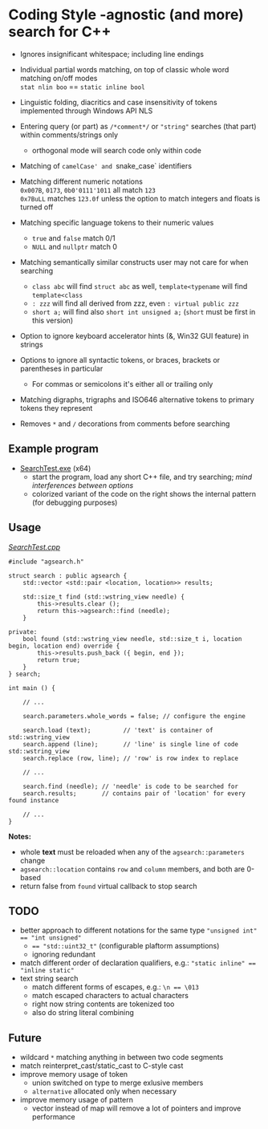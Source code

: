 # Coding Style -agnostic (and more) search for C++

* Ignores insignificant whitespace; including line endings
* Individual partial words matching, on top of classic whole word matching on/off modes  
  `stat nlin boo` == `static inline bool`
* Linguistic folding, diacritics and case insensitivity of tokens implemented through Windows API NLS
* Entering query (or part) as `/*comment*/` or `"string"` searches (that part) within comments/strings only
   * orthogonal mode will search code only within code
* Matching of `camelCase' and `snake_case` identifiers
* Matching different numeric notations  
  `0x007B`, `0173`, `0b0'0111'1011` all match `123`  
  `0x7BuLL` matches `123.0f` unless the option to match integers and floats is turned off
* Matching specific language tokens to their numeric values
   * `true` and `false` match 0/1
   * `NULL` and `nullptr` match 0
* Matching semantically similar constructs user may not care for when searching
   * `class abc` will find `struct abc` as well, `template<typename` will find `template<class`
   * `: zzz` will find all derived from zzz, even `: virtual public zzz`
   * `short a;` will find also `short int unsigned a;` (`short` must be first in this version)

* Option to ignore keyboard accelerator hints (&, Win32 GUI feature) in strings
* Options to ignore all syntactic tokens, or braces, brackets or parentheses in particular
   * For commas or semicolons it's either all or trailing only
* Matching digraphs, trigraphs and ISO646 alternative tokens to primary tokens they represent
* Removes `*` and `/` decorations from comments before searching

## Example program

* [SearchTest.exe](https://github.com/tringi/code-style-agnostic-search/blob/main/test/SearchTest.exe?raw=true) (x64)  
   * start the program, load any short C++ file, and try searching; *mind interferences between options*
   * colorized variant of the code on the right shows the internal pattern (for debugging purposes)

## Usage
*[SearchTest.cpp](https://github.com/tringi/code-style-agnostic-search/blob/main/test/SearchTest.cpp)*

    #include "agsearch.h"
    
    struct search : public agsearch {
        std::vector <std::pair <location, location>> results;
    
        std::size_t find (std::wstring_view needle) {
            this->results.clear ();
            return this->agsearch::find (needle);
        }
    
    private:
        bool found (std::wstring_view needle, std::size_t i, location begin, location end) override {
            this->results.push_back ({ begin, end });
            return true;
        }
    } search;
    
    int main () {
    
        // ...
    
        search.parameters.whole_words = false; // configure the engine
    
        search.load (text);         // 'text' is container of std::wstring_view
        search.append (line);       // 'line' is single line of code std::wstring_view
        search.replace (row, line); // 'row' is row index to replace
    
        // ...
    
        search.find (needle); // 'needle' is code to be searched for
        search.results;       // contains pair of 'location' for every found instance
    
        // ...
    }

**Notes:**

* whole **text** must be reloaded when any of the `agsearch::parameters` change
* `agsearch::location` contains `row` and `column` members, and both are 0-based
* return false from `found` virtual callback to stop search

## TODO

* better approach to different notations for the same type `"unsigned int" == "int unsigned"`
   * `== "std::uint32_t"` (configurable plaftorm assumptions)
   * ignoring redundant
* match different order of declaration qualifiers, e.g.: `"static inline" == "inline static"`
* text string search
   * match different forms of escapes, e.g.: `\n == \013`
   * match escaped characters to actual characters
   * right now string contents are tokenized too
   * also do string literal combining

## Future

* wildcard `*` matching anything in between two code segments
* match reinterpret_cast/static_cast to C-style cast
* improve memory usage of token
   * union switched on type to merge exlusive members
   * `alternative` allocated only when necessary
* improve memory usage of pattern
   * vector instead of map will remove a lot of pointers and improve performance
